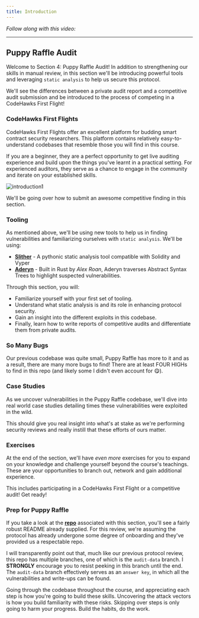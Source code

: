 ```yaml
---
title: Introduction
---
```


_Follow along with this video:_

---

## Puppy Raffle Audit

Welcome to Section 4: Puppy Raffle Audit! In addition to strengthening our skills in manual review, in this section we'll be introducing powerful tools and leveraging `static analysis` to help us secure this protocol.

We'll see the differences between a private audit report and a competitive audit submission and be introduced to the process of competing in a CodeHawks First Flight!

### CodeHawks First Flights

CodeHawks First Flights offer an excellent platform for budding smart contract security researchers. This platform contains relatively easy-to-understand codebases that resemble those you will find in this course.

If you are a beginner, they are a perfect opportunity to get live auditing experience and build upon the things you've learnt in a practical setting. For experienced auditors, they serve as a chance to engage in the community and iterate on your established skills.

![introduction1](/security-section-4/1-introduction/introduction1.png)

We'll be going over how to submit an awesome competitive finding in this section.

### Tooling

As mentioned above, we'll be using new tools to help us in finding vulnerabilities and familiarizing ourselves with `static analysis`. We'll be using:

- [**Slither**](https://github.com/crytic/slither) - A pythonic static analysis tool compatible with Solidity and Vyper
- [**Aderyn**](https://github.com/Cyfrin/aderyn) - Built in Rust by _Alex Roan_, Aderyn traverses Abstract Syntax Trees to highlight suspected vulnerabilities.

Through this section, you will:

- Familiarize yourself with your first set of tooling.
- Understand what static analysis is and its role in enhancing protocol security.
- Gain an insight into the different exploits in this codebase.
- Finally, learn how to write reports of competitive audits and differentiate them from private audits.

### So Many Bugs

Our previous codebase was quite small, Puppy Raffle has more to it and as a result, there are many more bugs to find! There are at least FOUR HIGHs to find in this repo (and likely some I didn't even account for 😋).

### Case Studies

As we uncover vulnerabilities in the Puppy Raffle codebase, we'll dive into real world case studies detailing times these vulnerabilities were exploited in the wild.

This should give you real insight into what's at stake as we're performing security reviews and really instill that these efforts of ours matter.

### Exercises

At the end of the section, we'll have _even more_ exercises for you to expand on your knowledge and challenge yourself beyond the course's teachings. These are your opportunities to branch out, network and gain additional experience.

This includes participating in a CodeHawks First Flight or a competitive audit! Get ready!

### Prep for Puppy Raffle

If you take a look at the [**repo**](https://github.com/Cyfrin/4-puppy-raffle-audit) associated with this section, you'll see a fairly robust README already supplied. For this review, we're assuming the protocol has already undergone some degree of onboarding and they've provided us a respectable repo.

I will transparently point out that, much like our previous protocol review, this repo has multiple branches, one of which is the `audit-data` branch. I **STRONGLY** encourage you to resist peeking in this branch until the end. The `audit-data` branch effectively serves as an `answer key`, in which all the vulnerabilities and write-ups can be found.

Going through the codebase throughout the course, and appreciating each step is how you're going to build these skills. Uncovering the attack vectors is how you build familiarity with these risks. Skipping over steps is only going to harm your progress. Build the habits, do the work.
